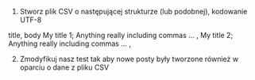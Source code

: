 1. Stworz plik CSV o następującej strukturze (lub podobnej), kodowanie UTF-8

title, body
My title 1; Anything really including commas ... ,
My title 2; Anything really including commas ... ,

2. Zmodyfikuj nasz test tak aby nowe posty były tworzone również w oparciu o dane z pliku CSV
    
